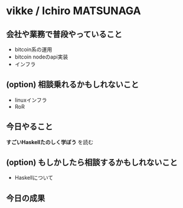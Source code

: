 # vikke / Ichiro MATSUNAGA

## 会社や業務で普段やっていること

* bitcoin系の運用
* bitcoin nodeのapi実装
* インフラ

## (option) 相談乗れるかもしれないこと

* linuxインフラ
* RoR

## 今日やること

**すごいHaskellたのしく学ぼう** を読む

## (option) もしかしたら相談するかもしれないこと

* Haskellについて

## 今日の成果
